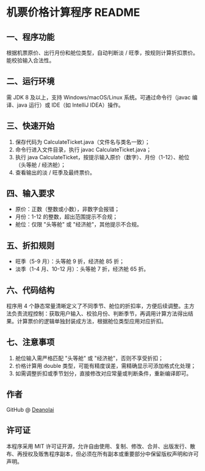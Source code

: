 # 机票价格计算程序 README

## 一、程序功能

根据机票原价、出行月份和舱位类型，自动判断淡 / 旺季，按规则计算折扣票价。能校验输入合法性。

## 二、运行环境

需 JDK 8 及以上，支持 Windows/macOS/Linux 系统。可通过命令行（javac 编译、java 运行）或 IDE（如 IntelliJ IDEA）操作。

## 三、快速开始

1. 保存代码为 CalculateTicket.java（文件名与类名一致）；
2. 命令行进入文件目录，执行 javac CalculateTicket.java；
3. 执行 java CalculateTicket，按提示输入原价（数字）、月份（1-12）、舱位（头等舱 / 经济舱）；
4. 查看输出的淡 / 旺季及最终票价。

## 四、输入要求

- 原价：正数（整数或小数），非数字会报错；
- 月份：1-12 的整数，超出范围提示不合规；
- 舱位：仅限 "头等舱" 或 "经济舱"，其他提示不合规。

## 五、折扣规则

- 旺季（5-9 月）：头等舱 9 折，经济舱 85 折；
- 淡季（1-4 月、10-12 月）：头等舱 7 折，经济舱 65 折。

## 六、代码结构

程序用 4 个静态常量清晰定义了不同季节、舱位的折扣率，方便后续调整。主方法负责流程控制：获取用户输入、校验月份、判断季节，再调用计算方法得出结果。计算票价的逻辑单独封装成方法，根据舱位类型应用对应折扣。

## 七、注意事项

1. 舱位输入需严格匹配 "头等舱" 或 "经济舱"，否则不享受折扣；
2. 价格计算用 double 类型，可能有精度误差，需精确显示可添加格式化处理；
3. 如需调整折扣或季节划分，直接修改对应常量或判断条件，重新编译即可。

## 作者

GitHub @ [Deanolai](https://github.com/Deanolai)

## 许可证

本程序采用 MIT 许可证开源，允许自由使用、复制、修改、合并、出版发行、散布、再授权及贩售程序副本，但必须在所有副本或重要部分中保留版权声明和许可声明。